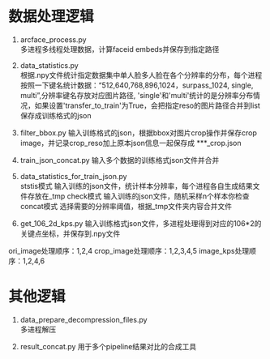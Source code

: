 # 数据处理逻辑
1. arcface_process.py      
    多进程多线程处理数据，计算faceid embeds并保存到指定路径

2. data_statistics.py      
    根据.npy文件统计指定数据集中单人脸多人脸在各个分辨率的分布，每个进程按照一下键名统计数据：“512,640,768,896,1024，surpass_1024, single, multi”,分辨率键名存放对应图片路径, 'single'和'multi'统计的是分辨率分布情况，如果设置'transfer_to_train'为True，会把指定reso的图片路径合并到list保存成训练格式的json

3. filter_bbox.py
    输入训练格式的json，根据bbox对图片crop操作并保存crop image，并记录crop_reso加上原本json信息一起保存成 ***_crop.json

4. train_json_concat.py
    输入多个数据的训练格式json文件并合并

5. data_statistics_for_train_json.py       
    ststis模式  输入训练的json文件，统计样本分辨率，每个进程各自生成结果文件存放在_tmp
    check模式   输入训练的json文件，随机采样n个样本你检查
    concat模式  选择需要的分辨率阈值，根据_tmp文件夹内容合并文件

6. get_106_2d_kps.py
    输入训练格式json文件，多进程处理得到对应的106*2的关键点坐标，并保存到.npy文件

ori_image处理顺序：1,2,4
crop_image处理顺序：1,2,3,4,5
image_kps处理顺序：1,2,4,6


# 其他逻辑
1. data_prepare_decompression_files.py     
    多进程解压

2. result_concat.py
    用于多个pipeline结果对比的合成工具
